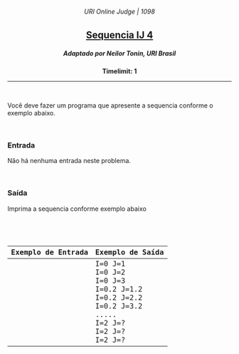 <h6 align="center">URI Online Judge | 1098</h6>
<h2 align="center">
  <a href="https://www.urionlinejudge.com.br/judge/pt/problems/view/1098">
    Sequencia IJ 4
  </a>
</h2>
<h5 align="center">Adaptado por Neilor Tonin, URI  Brasil</h5>
<p align="center"><b>Timelimit: 1</b></p>
<hr>
<br>
<p>
  Você deve fazer um programa que apresente a sequencia conforme o exemplo abaixo.
</p>
<br>
<h3>Entrada</h3>
<p>
  Não há nenhuma entrada neste problema.
</p>
<br>
<h3>Saída</h3>
<p>
  Imprima a sequencia conforme exemplo abaixo
</p>
<br>
<code>
  <table width="100%">
    <thead>
      <th>Exemplo de Entrada</th>
      <th>Exemplo de Saída</th>
    </thead>
    <tbody>
      <tr>
        <td>
        </td>
        <td>
          I=0 J=1<br>
          I=0 J=2<br>
          I=0 J=3<br>
          I=0.2 J=1.2<br>
          I=0.2 J=2.2<br>
          I=0.2 J=3.2<br>
          .....<br>
          I=2 J=?<br>
          I=2 J=?<br>
          I=2 J=?
        </td>
      </tr>
    </tbody>
  </table>
</code>